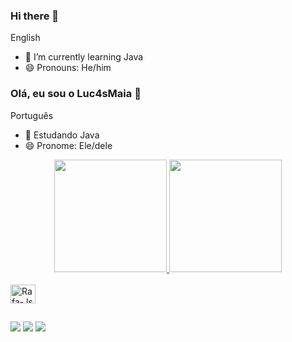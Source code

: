 

### Hi there 👋

English

- 🌱 I’m currently learning Java
- 😄 Pronouns: He/him


### Olá, eu sou o Luc4sMaia 👋

Português

- 🌱 Estudando Java
- 😄 Pronome: Ele/dele


<div align="center">
  <a href="https://github.com/Luc4sMaia">
  <img height="180em" src="https://github-readme-stats.vercel.app/api?username=Luc4sMaia&show_icons=true&theme=dracula&include_all_commits=true&count_private=true"/>
  <img height="180em" src="https://github-readme-stats.vercel.app/api/top-langs/?username=Luc4sMaia&layout=compact&langs_count=7&theme=dracula"/>
</div>
  
<div style="display: inline_block"><br>
<img align="center" alt="Rafa-Js" height="30" width="40" src="https://cdn.jsdelivr.net/gh/devicons/devicon/icons/java/java-original.svg" />          
</div>
       
##
  
<div>
 <a href="https://discord.gg/wagxzStdcR" target="_blank"><img src="https://img.shields.io/badge/Discord-7289DA?style=for-the-badge&logo=discord&logoColor=white" target="_blank"></a> 
  <a href = "mailto:contatorafaballerini@gmail.com"><img src="https://img.shields.io/badge/-Gmail-%23333?style=for-the-badge&logo=gmail&logoColor=white" target="_blank"></a>
  <a href="https://www.linkedin.com/in/rafaella-ballerini-45875016a" target="_blank"><img src="https://img.shields.io/badge/-LinkedIn-%230077B5?style=for-the-badge&logo=linkedin&logoColor=white" target="_blank"></a> 
  
  
</div>
    
  
            
        
          
            
          
          
